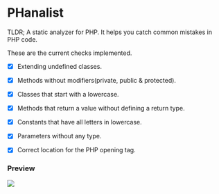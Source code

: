 # PHanalist

TLDR; A static analyzer for PHP. It helps you catch common 
mistakes in PHP code. 

These are the current checks implemented.
- [x] Extending undefined classes.
- [x] Methods without modifiers(private, public & protected).
- [x] Classes that start with a lowercase.
- [x] Methods that return a value without defining a return type.
- [x] Constants that have all letters in lowercase.
- [x] Parameters without any type.
- [x] Correct location for the PHP opening tag.


### Preview
<img src=https://github.com/denzyldick/phanalist/blob/main/output.gif  />

